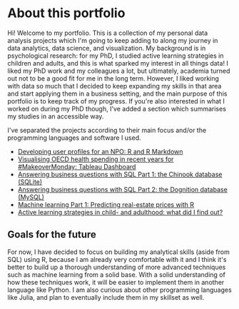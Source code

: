 # About this portfolio
Hi! Welcome to my portfolio.
This is a collection of my personal data analysis projects which I'm going to keep adding to along my journey in data analytics, data science, and visualization. 
My background is in psychological research: for my PhD, I studied active learning strategies in children and adults, and this is what sparked my interest in all things data! I liked my PhD work and my colleagues a lot, but ultimately, academia turned out not to be a good fit for me in the long term. However, I liked working with data so much that I decided to keep expanding my skills in that area and start applying them in a business setting, and the main purpose of this portfolio is to keep track of my progress. If you're also interested in what I worked on during my PhD though, I've added a section which summarises my studies in an accessible way. 

I've separated the projects according to their main focus and/or the programming languages and software I used.

* [Developing user profiles for an NPO: R and R Markdown](https://github.com/angelajjones/portfolio/edit/main/science-on-stage)
* [Visualising OECD health spending in recent years for #MakeoverMonday: Tableau Dashboard](https://public.tableau.com/app/profile/angela.jones1086/viz/MakeoverMondayCoursera_16365637503300/Dashboard1)
* [Answering business questions with SQL Part 1: the Chinook database (SQLite)](https://github.com/angelajjones/portfolio/tree/main/SQL)
* [Answering business questions with SQL Part 2: the Dognition database (MySQL)]()
* [Machine learning Part 1: Predicting real-estate prices with R]()
* [Active learning strategies in child- and adulthood: what did I find out?](https://github.com/angelajjones/portfolio/tree/main/PhD)

## Goals for the future
For now, I have decided to focus on building my analytical skills (aside from SQL) using R, because I am already very comfortable with it and I think it's better to build up a thorough understanding of more advanced techniques such as machine learning from a solid base. With a solid understanding of how these techniques work, it will be easier to implement them in another language like Python. I am also curious about other programming languages like Julia, and plan to eventually include them in my skillset as well. 
